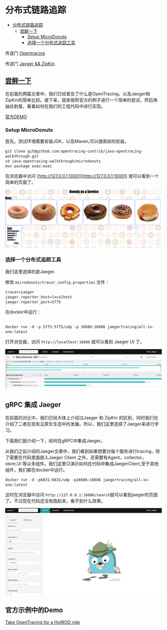 # 分布式链路追踪

<!-- TOC -->

- [分布式链路追踪](#分布式链路追踪)
  - [尝鲜一下](#尝鲜一下)
    - [Setup MicroDonuts](#setup-microdonuts)
    - [选择一个分布式追踪工具](#选择一个分布式追踪工具)

<!-- /TOC -->

传送门 [Opentracing](../../architecture/opentracing.md)

传送门 [Jayger && ZipKin](../../architecture/Jaeger-zipkin.md)

## [尝鲜一下](https://github.com/opentracing-contrib/java-opentracing-walkthrough)

在前面的两篇文章中，我们已经普及了什么是OpenTracing，以及Jaeger和ZipKin的简单比较。接下来，就来按照官方的例子进行一个简单的尝试，然后再抽丝剥茧，看看如何在我们的工程代码中进行实现。

[官方DEMO](https://github.com/opentracing-contrib/java-opentracing-walkthrough)

### Setup MicroDonuts

首先，测试环境需要安装JDK，以及Maven,可以搜索如何安装。

```shell
git clone git@github.com:opentracing-contrib/java-opentracing-walkthrough.git
cd java-opentracing-walkthrough/microdonuts
mvn package exec:exec
```

在浏览器中访问 [http://127.0.0.1:10001](http://127.0.0.1:10001) 就可以看到一个简单的页面了。

![tracing demo](iamges/tracing-demo.png)

### 选择一个分布式追踪工具

我们这里选择的是Jaeger.

修改 `microdonuts/tracer_config.properties` 文件：

```properties
tracer=jaeger
jaeger.reporter_host=localhost
jaeger.reporter_port=5775
```

在docker中运行：

```shell

docker run -d -p 5775:5775/udp -p 16686:16686 jaegertracing/all-in-one:latest

```

打开浏览器，访问 `http://localhost:16686` 就可以看到 Jaeger UI 了。

![Jaeger UI](iamges/tracing-demo1.png)

## gRPC 集成 Jaeger

在前面的对比中，我们已经大体上介绍过Jaeger 和 ZipKin 的区别，同时我们也介绍了二者在现有云原生生态中的发展。所以，我们这里选择了Jaeger来进行学习。

下面我们就介绍一下，如何在gRPC中集成Jaeger。

从我们之前介绍的Jaeger文章中，我们看到如果想要对每个服务进行tracing，除了需要在代码里面嵌入Jaeger Client 之外，还需要有Agent，collector，store,UI 等众多组件。我们这里只演示如何在代码中集成JaegerClient,至于其他组件，我们都在docker中运行。

```shell
docker run -d -p6831:6831/udp -p16686:16686 jaegertracing/all-in-one:latest
```

这时在浏览器中访问 `http://127.0.0.1:16686/search`就可以看到jaeger的页面了。不过现在代码还没有跑起来，看不到什么效果。

![Jaeger UI](iamges/jaegerui.png)


## 官方示例中的Demo

[Take OpenTracing for a HotROD ride](https://medium.com/opentracing/take-opentracing-for-a-hotrod-ride-f6e3141f7941)
